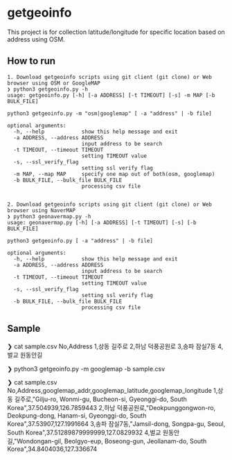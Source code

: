 # getgeoinfo
This project is for collection latitude/longitude for specific location based on address using OSM.

## How to run
```
1. Download getgeoinfo scripts using git client (git clone) or Web browser using OSM or GoogleMAP
❯ python3 getgeoinfo.py -h
usage: getgeoinfo.py [-h] [-a ADDRESS] [-t TIMEOUT] [-s] -m MAP [-b BULK_FILE]

python3 getgeoinfo.py -m "osm|googlemap" [ -a "address" | -b file]

optional arguments:
  -h, --help            show this help message and exit
  -a ADDRESS, --address ADDRESS
                        input address to be search
  -t TIMEOUT, --timeout TIMEOUT
                        setting TIMEOUT value
  -s, --ssl_verify_flag
                        setting ssl verify flag
  -m MAP, --map MAP     specify one map out of both(osm, googlemap)
  -b BULK_FILE, --bulk_file BULK_FILE
                        processing csv file
 
 
2. Download getgeoinfo scripts using git client (git clone) or Web browser using NaverMAP
❯ python3 geonavermap.py -h                                                                                                                           
usage: geonavermap.py [-h] [-a ADDRESS] [-t TIMEOUT] [-s] [-b BULK_FILE]

python3 getgeoinfo.py [ -a "address" | -b file]

optional arguments:
  -h, --help            show this help message and exit
  -a ADDRESS, --address ADDRESS
                        input address to be search
  -t TIMEOUT, --timeout TIMEOUT
                        setting TIMEOUT value
  -s, --ssl_verify_flag
                        setting ssl verify flag
  -b BULK_FILE, --bulk_file BULK_FILE
                        processing csv file
```

## Sample
❯ cat sample.csv
No,Address
1,상동 길주로
2,하남 덕풍공원로
3,송파 잠실7동
4,벌교 원동안길

❯ python3 getgeoinfo.py  -m googlemap -b sample.csv

❯ cat sample.csv
No,Address,googlemap_addr,googlemap_latitude,googlemap_longitude
1,상동 길주로,"Gilju-ro, Wonmi-gu, Bucheon-si, Gyeonggi-do, South Korea",37.504939,126.7859443
2,하남 덕풍공원로,"Deokpunggongwon-ro, Deokpung-dong, Hanam-si, Gyeonggi-do, South Korea",37.53907,127.1991664
3,송파 잠실7동,"Jamsil-dong, Songpa-gu, Seoul, South Korea",37.51289879999999,127.0829932
4,벌교 원동안길,"Wondongan-gil, Beolgyo-eup, Boseong-gun, Jeollanam-do, South Korea",34.8404036,127.336674
>
